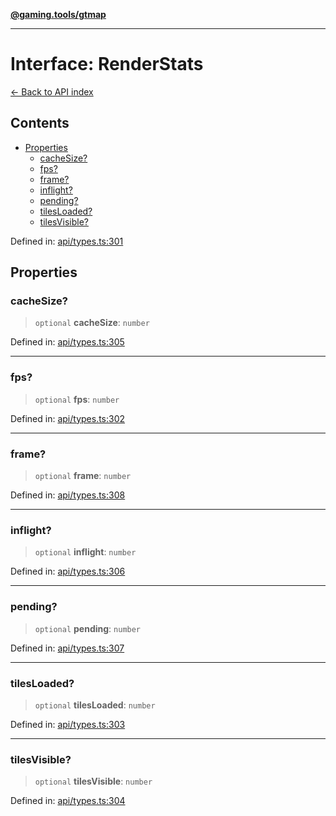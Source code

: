 [**@gaming.tools/gtmap**](README.md)

***

# Interface: RenderStats

[← Back to API index](./README.md)

## Contents

- [Properties](#properties)
  - [cacheSize?](#cachesize)
  - [fps?](#fps)
  - [frame?](#frame)
  - [inflight?](#inflight)
  - [pending?](#pending)
  - [tilesLoaded?](#tilesloaded)
  - [tilesVisible?](#tilesvisible)

Defined in: [api/types.ts:301](https://github.com/gamingtools/gt-map/blob/456675b84d19e7c9d557294c3b19a4bb0dcd9d51/packages/gtmap/src/api/types.ts#L301)

## Properties

### cacheSize?

> `optional` **cacheSize**: `number`

Defined in: [api/types.ts:305](https://github.com/gamingtools/gt-map/blob/456675b84d19e7c9d557294c3b19a4bb0dcd9d51/packages/gtmap/src/api/types.ts#L305)

***

### fps?

> `optional` **fps**: `number`

Defined in: [api/types.ts:302](https://github.com/gamingtools/gt-map/blob/456675b84d19e7c9d557294c3b19a4bb0dcd9d51/packages/gtmap/src/api/types.ts#L302)

***

### frame?

> `optional` **frame**: `number`

Defined in: [api/types.ts:308](https://github.com/gamingtools/gt-map/blob/456675b84d19e7c9d557294c3b19a4bb0dcd9d51/packages/gtmap/src/api/types.ts#L308)

***

### inflight?

> `optional` **inflight**: `number`

Defined in: [api/types.ts:306](https://github.com/gamingtools/gt-map/blob/456675b84d19e7c9d557294c3b19a4bb0dcd9d51/packages/gtmap/src/api/types.ts#L306)

***

### pending?

> `optional` **pending**: `number`

Defined in: [api/types.ts:307](https://github.com/gamingtools/gt-map/blob/456675b84d19e7c9d557294c3b19a4bb0dcd9d51/packages/gtmap/src/api/types.ts#L307)

***

### tilesLoaded?

> `optional` **tilesLoaded**: `number`

Defined in: [api/types.ts:303](https://github.com/gamingtools/gt-map/blob/456675b84d19e7c9d557294c3b19a4bb0dcd9d51/packages/gtmap/src/api/types.ts#L303)

***

### tilesVisible?

> `optional` **tilesVisible**: `number`

Defined in: [api/types.ts:304](https://github.com/gamingtools/gt-map/blob/456675b84d19e7c9d557294c3b19a4bb0dcd9d51/packages/gtmap/src/api/types.ts#L304)
